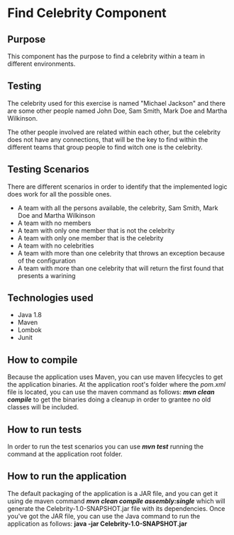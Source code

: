 # Find Celebrity Component

## Purpose

This component has the purpose to find a celebrity within a team in different environments.

## Testing

The celebrity used for this exercise is named "Michael Jackson" and there are some other people named John Doe, 
Sam Smith, Mark Doe and Martha Wilkinson.

The other people involved are related within each other, but the celebrity does not have any connections, 
that will be the key to find within the different teams that group people to find witch one is the celebrity.

## Testing Scenarios

There are different scenarios in order to identify that the implemented logic does work for all the possible ones.

* A team with all the persons available, the celebrity, Sam Smith, Mark Doe and Martha Wilkinson
* A team with no members
* A team with only one member that is not the celebrity
* A team with only one member that is the celebrity
* A team with no celebrities
* A team with more than one celebrity that throws an exception because of the configuration
* A team with more than one celebrity that will return the first found that presents a warining

## Technologies used

* Java 1.8
* Maven
* Lombok
* Junit

## How to compile

Because the application uses Maven, you can use maven lifecycles to get the application binaries.
At the application root's folder where the *pom.xml* file is located, you can use the maven command as follows: 
***mvn clean compile*** to get the binaries doing a cleanup in order to grantee no old classes will be included.

## How to run tests

In order to run the test scenarios you can use ***mvn test*** running the command at the application root folder.  

## How to run the application

The default packaging of the application is a JAR file, and you can get it using de maven command ***mvn clean compile assembly:single***
which will generate the Celebrity-1.0-SNAPSHOT.jar file with its dependencies.
Once you've got the JAR file, you can use the Java command to run the application as follows: **java -jar Celebrity-1.0-SNAPSHOT.jar**
